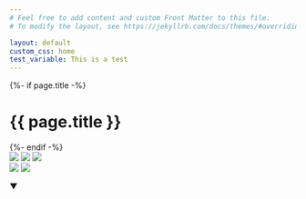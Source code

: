 ```yaml
---
# Feel free to add content and custom Front Matter to this file.
# To modify the layout, see https://jekyllrb.com/docs/themes/#overriding-theme-defaults

layout: default
custom_css: home
test_variable: This is a test
---
```

<div class="home">
  {%- if page.title -%}
    <h1 class="page-heading">{{ page.title }}</h1>
  {%- endif -%}
  <div id="cloud-container">
    <img src="{{ site.baseurl }}/assets/images/cloud.png" class="cloud" id="cloud-image">
    <img
      src="{{ site.baseurl }}/assets/images/cloudhappy.png"
      class="cloud cloud-hover hidden"
      id="cloudhappy-image"
    >
    <img
      src="{{ site.baseurl }}/assets/images/cloudshock.png"
      class="cloud hidden"
      id="cloudshock-image"
    >
  </div>
  <div id="scene-container" style="position: relative">
    <div class="video-container" style="display: none;">
      <video muted autoplay loop playsinline id="myVideo">
        <source src="assets/videos/lightning.mp4" type="video/mp4">
      </video>
    </div>
    <div class="robot">
      <img class="armless" src="{{ site.baseurl }}/assets/images/armless.png">
      <img class="arm-image rotating-element" src="{{ site.baseurl }}/assets/images/arm.png">
      <div class="nes nes-dialog-wrapper" style="">
        <div class="nes-balloon from-left dialog-box" id="game-dialog">
          <p id="dialog-text"></p>
          <div id="continue-indicator">▼</div>
        </div>
      </div>
    </div>
  </div>
</div>

<script>
  let alreadyAlive = false;
  let dialogueIndex = 0;
  let isTyping = false;
  function getGreeting() {
    const hour = new Date().getHours();

    if (hour >= 5 && hour < 12) {
      return 'Good morning!';
    } else if (hour >= 12 && hour < 18) {
      return 'Good afternoon!';
    } else {
      return 'Good evening!';
    }
  }
  const firstDialogueSegments = [getGreeting(), 'Hello there!', 'Howdy!'];
  const dialogueSegments = [
    firstDialogueSegments[Math.floor(Math.random() * firstDialogueSegments.length)],
    'Welcome to my site!',
    'Stay awhile and click around!',
  ];

  function typeWriter(text, speed = 24) {
    isTyping = true;
    let i = 0;
    const dialogText = document.getElementById('dialog-text');
    const continueIndicator = document.getElementById('continue-indicator');
    dialogText.textContent = ''; // Clear existing text
    continueIndicator.style.display = 'none';
    function type() {
      if (i < text.length) {
        dialogText.textContent += text.charAt(i);
        i++;
        setTimeout(type, speed);
      } else {
        isTyping = false;
        if (dialogueIndex < dialogueSegments.length - 1) {
          continueIndicator.style.display = 'block';
        }
      }
    }
    type();
  }

  function advanceDialogue() {
    if (!isTyping) {
      dialogueIndex++;
      if (dialogueIndex < dialogueSegments.length) {
        typeWriter(dialogueSegments[dialogueIndex]);
      } else {
        document.getElementById('continue-indicator').style.display = 'none';
      }
    }
  }

  document.addEventListener('DOMContentLoaded', (event) => {
    const dialogBox = document.getElementById('game-dialog');
    dialogBox.addEventListener('click', advanceDialogue);
    typeWriter(dialogueSegments[0]);
  });

  document.addEventListener('DOMContentLoaded', function () {
    var video = document.getElementById('myVideo');
    video.playbackRate = 0.5;

    const cloudImage = document.getElementById('cloud-image');
    const cloudHappyImage = document.getElementById('cloudhappy-image');
    const cloudContainer = document.getElementById('cloud-container');

    const cloudShockImage = document.getElementById('cloudshock-image');
    const sceneContainer = document.getElementById('scene-container');
    const videoContainer = document.querySelector('.video-container');
    const nesElement = document.querySelector('.nes');
    const armImage = document.querySelector('.arm-image');
    const robot = document.querySelector('.armless');
    const dialogText = document.getElementById('dialog-text');

    cloudContainer.addEventListener('click', function () {
      if (alreadyAlive) {
        if (!isTyping) {
          typeWriter("I'm already alive!");
        }
        return;
      }
      cloudImage.classList.add('hidden');
      cloudHappyImage.classList.add('hidden');
      cloudShockImage.classList.remove('hidden');

      setTimeout(() => {
        cloudShockImage.classList.add('hidden');
        cloudContainer.classList.add('hidden');
        document.body.classList.add('fade-to-black');
        nesElement.style.display = 'none';
        armImage.classList.remove('rotating-element');

        setTimeout(() => {
          videoContainer.style.display = 'block';
          video.play();

          robot.classList.add('spin-robot');
          armImage.classList.add('spin-robot');

          setTimeout(() => {
            videoContainer.style.display = 'none';
            robot.classList.remove('spin-robot');
            armImage.classList.remove('spin-robot');
            document.body.classList.remove('fade-to-black');
            cloudContainer.classList.remove('hidden');
            cloudImage.classList.remove('hidden');

            setTimeout(() => {
              nesElement.style.display = 'block';
              armImage.classList.add('rotating-element');
              typeWriter('JONNY 5 IS ALIVE!!!!!');
              alreadyAlive = true;
            }, 500);
          }, 4000);
        }, 1000);
      }, 1000);
    });
  });
</script>

<style></style>
